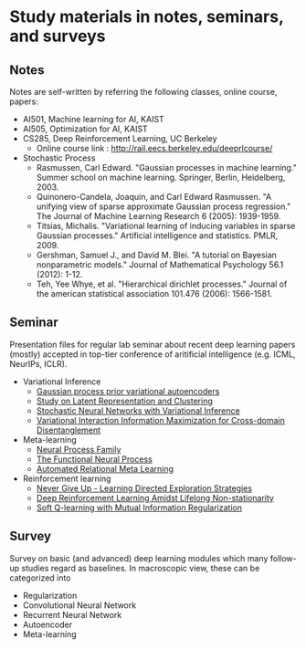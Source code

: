 # Study materials in notes, seminars, and surveys

## Notes

Notes are self-written by referring the following classes, online course, papers: 
 - AI501, Machine learning for AI, KAIST
 - AI505, Optimization for AI, KAIST
 - CS285, Deep Reinforcement Learning, UC Berkeley
    - Online course link : http://rail.eecs.berkeley.edu/deeprlcourse/
 - Stochastic Process
    - Rasmussen, Carl Edward. "Gaussian processes in machine learning." Summer school on machine learning. Springer, Berlin, Heidelberg, 2003.
    - Quinonero-Candela, Joaquin, and Carl Edward Rasmussen. "A unifying view of sparse approximate Gaussian process regression." The Journal of Machine Learning Research 6 (2005): 1939-1959.
    - Titsias, Michalis. "Variational learning of inducing variables in sparse Gaussian processes." Artificial intelligence and statistics. PMLR, 2009.
    - Gershman, Samuel J., and David M. Blei. "A tutorial on Bayesian nonparametric models." Journal of Mathematical Psychology 56.1 (2012): 1-12.
    - Teh, Yee Whye, et al. "Hierarchical dirichlet processes." Journal of the american statistical association 101.476 (2006): 1566-1581.

## Seminar

Presentation files for regular lab seminar about recent deep learning papers (mostly) accepted in top-tier conference of aritificial intelligence (e.g. ICML, NeurIPs, ICLR).

 - Variational Inference
   - [Gaussian process prior variational autoencoders](./seminar/Gaussian_Process_Prior_Variational_Autoencoder.pdf)
   - [Study on Latent Representation and Clustering](./seminar/Study_on_Latent_Representation_and_Clustering.pdf)
   - [Stochastic Neural Networks with Variational Inference](./seminar/Stochastic_Neural_Networks_with_Variational_Inference.pdf)
   - [Variational Interaction Information Maximization for Cross-domain Disentanglement](./seminar/Variational_Interaction_Information_Maximization_for_Cross-domain_Disentanglement.pdf)
 - Meta-learning
   - [Neural Process Family](./seminar/Neural_Process_Family.pdf)
   - [The Functional Neural Process](./seminar/The_Functional_Neural_Process.pdf)
   - [Automated Relational Meta Learning](./seminar/Automated_Relational_Meta_Learning.pdf)
- Reinforcement learning
   - [Never Give Up - Learning Directed Exploration Strategies](./seminar/Never_Give_Up-Learning_Directed_Exploration_Strategies.pdf)
   - [Deep Reinforcement Learning Amidst Lifelong Non-stationarity](./seminar/Deep_Reinforcement_Learning_Amidst_Lifelong_Non-stationarity.pdf)
   - [Soft Q-learning with Mutual Information Regularization](./seminar/Soft_Q-learning_with_Mutual_Information_Regularization.pdf)

## Survey

Survey on basic (and advanced) deep learning modules which many follow-up studies regard as baselines.
In macroscopic view, these can be categorized into

 - Regularization
 - Convolutional Neural Network
 - Recurrent Neural Network
 - Autoencoder
 - Meta-learning

